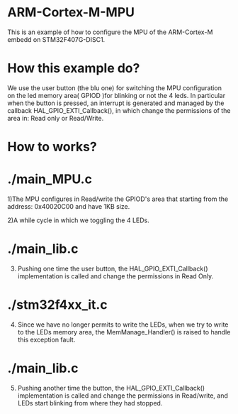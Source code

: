 # ARM-Cortex-M-MPU

This is an example of how to configure the MPU of the ARM-Cortex-M embedd on STM32F407G-DISC1.

# How this example do?
We use the user button (the blu one) for switching the MPU configuration on the led memory area( GPIOD )for blinking or not the 4 leds.
In particular when the button is pressed, an interrupt is generated and managed by the callback HAL_GPIO_EXTI_Callback(), in which change the permissions of the area in: Read only or Read/Write.

# How to works?

# ./main_MPU.c
1)The MPU configures in Read/write the GPIOD's area that starting from the address: 0x40020C00 and have 1KB size.

2)A while cycle in which we toggling the 4 LEDs.

# ./main_lib.c
3) Pushing one time the user button, the HAL_GPIO_EXTI_Callback() implementation is called and change the permissions in Read Only.

# ./stm32f4xx_it.c
4) Since we have no longer permits to write the LEDs, when we try to write to the LEDs memory area, the MemManage_Handler() is raised to handle this exception fault.

# ./main_lib.c 
5) Pushing another time the button, the HAL_GPIO_EXTI_Callback() implementation is called and change the permissions in Read/write, and LEDs start blinking from where they had stopped.
